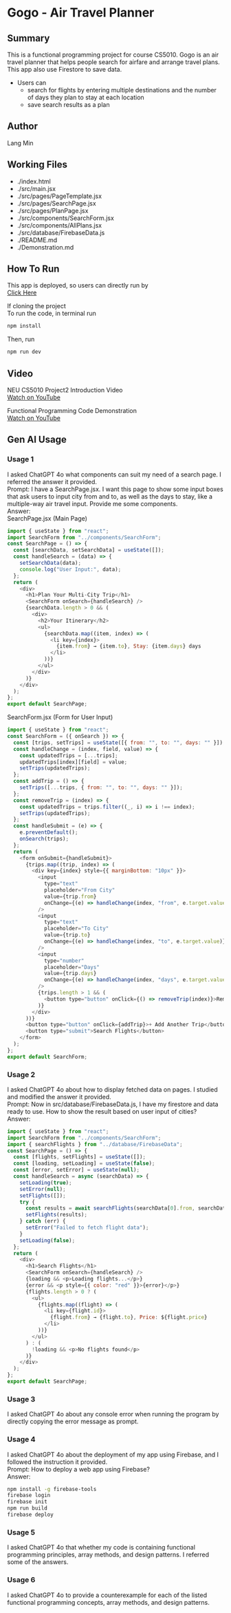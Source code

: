 # Gogo - Air Travel Planner

## Summary
This is a functional programming project for course CS5010. Gogo is an air travel planner that helps people search for airfare and arrange travel plans. This app also use Firestore to save data.

- Users can
  - search for flights by entering multiple destinations and the number of days they plan to stay at each location 
  - save search results as a plan

## Author
Lang Min

## Working Files
- ./index.html
- ./src/main.jsx
- ./src/pages/PageTemplate.jsx
- ./src/pages/SearchPage.jsx
- ./src/pages/PlanPage.jsx
- ./src/components/SearchForm.jsx
- ./src/components/AllPlans.jsx
- ./src/database/FirebaseData.js
- ./README.md
- ./Demonstration.md

## How To Run
This app is deployed, so users can directly run by <br>
[Click Here](https://neu-cs5010-project2-min.web.app)

If cloning the project <br>
To run the code, in terminal run
```bash
npm install
```
Then, run
```bash
npm run dev
```

## Video
NEU CS5010 Project2 Introduction Video <br>
[Watch on YouTube](https://youtu.be/HFRyaINY4DM)

Functional Programming Code Demonstration <br>
[Watch on YouTube]()

## Gen AI Usage
### Usage 1
I asked ChatGPT 4o what components can suit my need of a search page. I referred the answer it provided. <br>
Prompt: I have a SearchPage.jsx. I want this page to show some input boxes that ask users to input city from and to, as well as the days to stay, like a multiple-way air travel input. Provide me some components. <br>
Answer: <br>
SearchPage.jsx (Main Page)
```javascript
import { useState } from "react";
import SearchForm from "../components/SearchForm";
const SearchPage = () => {
  const [searchData, setSearchData] = useState([]);
  const handleSearch = (data) => {
    setSearchData(data);
    console.log("User Input:", data);
  };
  return (
    <div>
      <h1>Plan Your Multi-City Trip</h1>
      <SearchForm onSearch={handleSearch} />
      {searchData.length > 0 && (
        <div>
          <h2>Your Itinerary</h2>
          <ul>
            {searchData.map((item, index) => (
              <li key={index}>
                {item.from} → {item.to}, Stay: {item.days} days
              </li>
            ))}
          </ul>
        </div>
      )}
    </div>
  );
};
export default SearchPage;
```
SearchForm.jsx (Form for User Input)
```javascript
import { useState } from "react";
const SearchForm = ({ onSearch }) => {
  const [trips, setTrips] = useState([{ from: "", to: "", days: "" }]);
  const handleChange = (index, field, value) => {
    const updatedTrips = [...trips];
    updatedTrips[index][field] = value;
    setTrips(updatedTrips);
  };
  const addTrip = () => {
    setTrips([...trips, { from: "", to: "", days: "" }]);
  };
  const removeTrip = (index) => {
    const updatedTrips = trips.filter((_, i) => i !== index);
    setTrips(updatedTrips);
  };
  const handleSubmit = (e) => {
    e.preventDefault();
    onSearch(trips);
  };
  return (
    <form onSubmit={handleSubmit}>
      {trips.map((trip, index) => (
        <div key={index} style={{ marginBottom: "10px" }}>
          <input
            type="text"
            placeholder="From City"
            value={trip.from}
            onChange={(e) => handleChange(index, "from", e.target.value)}
          />
          <input
            type="text"
            placeholder="To City"
            value={trip.to}
            onChange={(e) => handleChange(index, "to", e.target.value)}
          />
          <input
            type="number"
            placeholder="Days"
            value={trip.days}
            onChange={(e) => handleChange(index, "days", e.target.value)}
          />
          {trips.length > 1 && (
            <button type="button" onClick={() => removeTrip(index)}>Remove</button>
          )}
        </div>
      ))}
      <button type="button" onClick={addTrip}>+ Add Another Trip</button>
      <button type="submit">Search Flights</button>
    </form>
  );
};
export default SearchForm;
```

### Usage 2
I asked ChatGPT 4o about how to display fetched data on pages. I studied and modified the answer it provided. <br>
Prompt: Now in src/database/FirebaseData.js, I have my firestore and data ready to use. How to show the result based on user input of cities? <br>
Answer: <br>
```javascript
import { useState } from "react";
import SearchForm from "../components/SearchForm";
import { searchFlights } from "../database/FirebaseData";
const SearchPage = () => {
  const [flights, setFlights] = useState([]);
  const [loading, setLoading] = useState(false);
  const [error, setError] = useState(null);
  const handleSearch = async (searchData) => {
    setLoading(true);
    setError(null);
    setFlights([]);
    try {
      const results = await searchFlights(searchData[0].from, searchData[0].to);
      setFlights(results);
    } catch (err) {
      setError("Failed to fetch flight data");
    }
    setLoading(false);
  };
  return (
    <div>
      <h1>Search Flights</h1>
      <SearchForm onSearch={handleSearch} />
      {loading && <p>Loading flights...</p>}
      {error && <p style={{ color: "red" }}>{error}</p>}
      {flights.length > 0 ? (
        <ul>
          {flights.map((flight) => (
            <li key={flight.id}>
              {flight.from} → {flight.to}, Price: ${flight.price}
            </li>
          ))}
        </ul>
      ) : (
        !loading && <p>No flights found</p>
      )}
    </div>
  );
};
export default SearchPage;
```

### Usage 3
I asked ChatGPT 4o about any console error when running the program by directly copying the error message as prompt.

### Usage 4
I asked ChatGPT 4o about the deployment of my app using Firebase, and I followed the instruction it provided. <br>
Prompt: How to deploy a web app using Firebase? <br>
Answer: <br>
```bash
npm install -g firebase-tools
firebase login
firebase init
npm run build
firebase deploy
```

### Usage 5
I asked ChatGPT 4o that whether my code is containing functional programming principles, array methods, and design patterns. I referred some of the answers.

### Usage 6
I asked ChatGPT 4o to provide a counterexample for each of the listed functional programming concepts, array methods, and design patterns.

